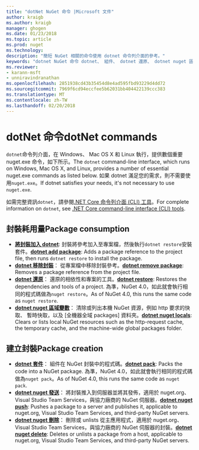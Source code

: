 ```yaml
---
title: "dotNet NuGet 命令 |Microsoft 文件"
author: kraigb
ms.author: kraigb
manager: ghogen
ms.date: 01/23/2018
ms.topic: article
ms.prod: nuget
ms.technology: 
description: "簡短 NuGet 相關的命令使用 dotnet 命令列介面的參考。"
keywords: "dotnet NuGet 命令 dotnet、 組件、 dotnet 還原、 dotnet nuget 區域變數、 dotnet nuget 發送 dotnet nuget 刪除"
ms.reviewer:
- karann-msft
- unniravindranathan
ms.openlocfilehash: 2851938cd43b35454d8e4ad595fbd93229d4dd72
ms.sourcegitcommit: 7969f6cd94eccfee5b62031bb404422139ccc383
ms.translationtype: MT
ms.contentlocale: zh-TW
ms.lasthandoff: 02/20/2018
---
```

# <a name="dotnet-commands"></a><span data-ttu-id="d3af9-104">dotNet 命令</span><span class="sxs-lookup"><span data-stu-id="d3af9-104">dotNet commands</span></span>

<span data-ttu-id="d3af9-105">`dotnet`命令列介面，在 Windows、 Mac OS X 和 Linux 執行，提供數個重要 nuget.exe 命令，如下所示。</span><span class="sxs-lookup"><span data-stu-id="d3af9-105">The `dotnet` command-line interface, which runs on Windows, Mac OS X, and Linux, provides a number of essential nuget.exe commands as listed below.</span></span> <span data-ttu-id="d3af9-106">如果 dotnet 滿足您的需求，則不需要使用`nuget.exe`。</span><span class="sxs-lookup"><span data-stu-id="d3af9-106">If dotnet satisfies your needs, it's not necessary to use `nuget.exe`.</span></span>

<span data-ttu-id="d3af9-107">如需完整資訊`dotnet`，請參閱[.NET Core 命令列介面 (CLI) 工具](/dotnet/core/tools/?tabs=netcore2x)。</span><span class="sxs-lookup"><span data-stu-id="d3af9-107">For complete information on `dotnet`, see [.NET Core command-line interface (CLI) tools](/dotnet/core/tools/?tabs=netcore2x).</span></span>

## <a name="package-consumption"></a><span data-ttu-id="d3af9-108">封裝耗用量</span><span class="sxs-lookup"><span data-stu-id="d3af9-108">Package consumption</span></span>

- <span data-ttu-id="d3af9-109">[**將封裝加入 dotnet**](/dotnet/core/tools/dotnet-add-package): 封裝將參考加入至專案檔，然後執行`dotnet restore`安裝套件。</span><span class="sxs-lookup"><span data-stu-id="d3af9-109">[**dotnet add package**](/dotnet/core/tools/dotnet-add-package): Adds a package reference to the project file, then runs `dotnet restore` to install the package.</span></span>
- <span data-ttu-id="d3af9-110">[**dotnet 移除封裝**](/dotnet/core/tools/dotnet-remove-package)： 從專案檔中移除封裝參考。</span><span class="sxs-lookup"><span data-stu-id="d3af9-110">[**dotnet remove package**](/dotnet/core/tools/dotnet-remove-package): Removes a package reference from the project file.</span></span>
- <span data-ttu-id="d3af9-111">[**dotnet 還原**](/dotnet/core/tools/dotnet-restore?tabs=netcore2x)： 還原的相依性和專案的工具。</span><span class="sxs-lookup"><span data-stu-id="d3af9-111">[**dotnet restore**](/dotnet/core/tools/dotnet-restore?tabs=netcore2x): Restores the dependencies and tools of a project.</span></span> <span data-ttu-id="d3af9-112">為準，NuGet 4.0，如此就會執行相同的程式碼做為`nuget restore`。</span><span class="sxs-lookup"><span data-stu-id="d3af9-112">As of NuGet 4.0, this runs the same code as `nuget restore`.</span></span>
- <span data-ttu-id="d3af9-113">[**dotnet nuget 區域變數**](/dotnet/core/tools/dotnet-nuget-locals)： 清除或列出本機 NuGet 資源，例如 http 要求的快取、 暫時快取，以及 [全機器全域 packages] 資料夾。</span><span class="sxs-lookup"><span data-stu-id="d3af9-113">[**dotnet nuget locals**](/dotnet/core/tools/dotnet-nuget-locals): Clears or lists local NuGet resources such as the http-request cache, the temporary cache, and the machine-wide global packages folder.</span></span>

## <a name="package-creation"></a><span data-ttu-id="d3af9-114">建立封裝</span><span class="sxs-lookup"><span data-stu-id="d3af9-114">Package creation</span></span>

- <span data-ttu-id="d3af9-115">[**dotnet 套件**](/dotnet/core/tools/dotnet-pack?tabs=netcore2x)： 組件在 NuGet 封裝中的程式碼。</span><span class="sxs-lookup"><span data-stu-id="d3af9-115">[**dotnet pack**](/dotnet/core/tools/dotnet-pack?tabs=netcore2x): Packs the code into a NuGet package.</span></span> <span data-ttu-id="d3af9-116">為準，NuGet 4.0，如此就會執行相同的程式碼做為`nuget pack`。</span><span class="sxs-lookup"><span data-stu-id="d3af9-116">As of NuGet 4.0, this runs the same code as `nuget pack`.</span></span>
- <span data-ttu-id="d3af9-117">[**dotnet nuget 發送**](/dotnet/core/tools/dotnet-nuget-push)： 將封裝推入到伺服器並將其發佈，適用於 nuget.org、 Visual Studio Team Services，與協力廠商的 NuGet 伺服器。</span><span class="sxs-lookup"><span data-stu-id="d3af9-117">[**dotnet nuget push**](/dotnet/core/tools/dotnet-nuget-push): Pushes a package to a server and publishes it, applicable to nuget.org, Visual Studio Team Services, and third-party NuGet servers.</span></span>
- <span data-ttu-id="d3af9-118">[**dotnet nuget 刪除**](/dotnet/core/tools/dotnet-nuget-delete)： 刪除或 unlists 從主應用程式，適用於 nuget.org、 Visual Studio Team Services，與協力廠商的 NuGet 伺服器的封裝。</span><span class="sxs-lookup"><span data-stu-id="d3af9-118">[**dotnet nuget delete**](/dotnet/core/tools/dotnet-nuget-delete): Deletes or unlists a package from a host, applicable to nuget.org, Visual Studio Team Services, and third-party NuGet servers.</span></span>
